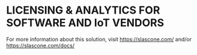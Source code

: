 # LICENSING & ANALYTICS FOR SOFTWARE AND IoT VENDORS

For more information about this solution, visit
https://slascone.com/ and/or
https://slascone.com/docs/
